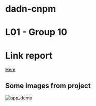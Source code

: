 # dadn-cnpm

# L01 - Group 10

# Link report 
[Here](https://drive.google.com/file/d/1rNvH2Nqz4lKqkjppXcEwQ9U5FfKxHF44/view?usp=sharing)

## Some images from project

<!--![feeds](https://github.com/bombeo659/dadn-cnpm/blob/main/images/feeds.png)

![usecase](https://github.com/bombeo659/dadn-cnpm/blob/main/images/use_case.png)

![app_singin](https://github.com/bombeo659/dadn-cnpm/blob/main/images/app_0.jpg)

![app_signup](https://github.com/bombeo659/dadn-cnpm/blob/main/images/app_1.jpg)-->

![app_demo](https://github.com/bombeo659/dadn-cnpm/blob/main/images/app_demo.png) 

